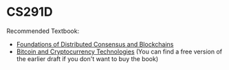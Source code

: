 # CS291D

Recommended Textbook:
- [Foundations of Distributed Consensus and Blockchains](http://elaineshi.com/docs/blockchain-book.pdf)
- [Bitcoin and Cryptocurrency Technologies](http://bitcoinbook.cs.princeton.edu/) (You can find a free version of the earlier draft if you don't want to buy the book)

